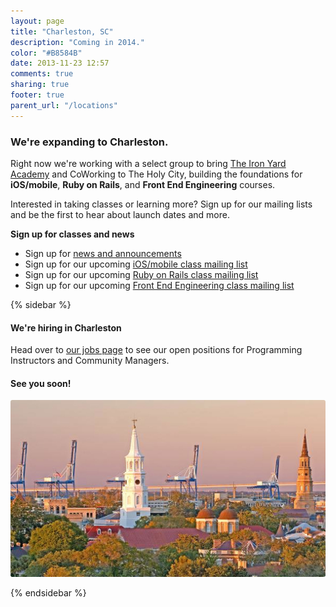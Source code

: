 ```yaml
---
layout: page
title: "Charleston, SC"
description: "Coming in 2014."
color: "#B8584B"
date: 2013-11-23 12:57
comments: true
sharing: true
footer: true
parent_url: "/locations"
---
```



### We're expanding to Charleston.

Right now we're working with a select group to bring [The Iron Yard Academy](/academy) and CoWorking to The Holy City, building the foundations for **iOS/mobile**, **Ruby on Rails**, and **Front End Engineering** courses.  

Interested in taking classes or learning more? Sign up for our mailing lists and be the first to hear about launch dates and more. 

**Sign up for classes and news**

* Sign up for [news and announcements](http://eepurl.com/JoCvT)
* Sign up for our upcoming [iOS/mobile class mailing list](http://eepurl.com/JoCAv)
* Sign up for our upcoming [Ruby on Rails class mailing list](http://eepurl.com/JoCDn)
* Sign up for our upcoming [Front End Engineering class mailing list](http://eepurl.com/JoCxX)

{% sidebar %}

#### We're hiring in Charleston

Head over to [our jobs page](/jobs) to see our open positions for Programming Instructors and Community Managers. 

#### See you soon!

<img src="/images/locations/charleston/charleston-sidebar.jpg" style="border-radius: 3px;">

{% endsidebar %}
